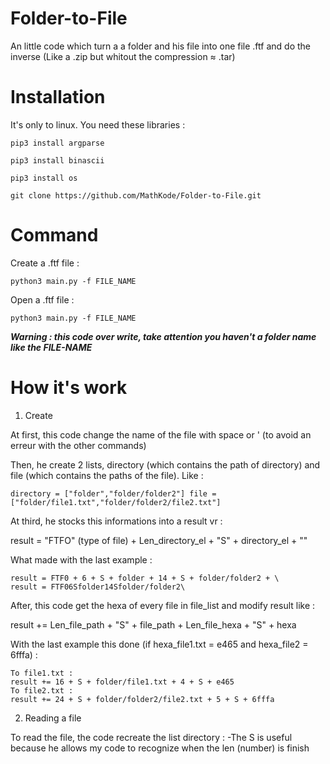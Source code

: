 # Folder-to-File
An little code which turn a a folder and his file into one file .ftf and do the inverse (Like a .zip but whitout the compression ≈ .tar)

# Installation

It's only to linux. You need these libraries :
`````
pip3 install argparse
```````
````
pip3 install binascii
````````
````
pip3 install os
``````
````
git clone https://github.com/MathKode/Folder-to-File.git
```````

# Command

Create a .ftf file :
````
python3 main.py -f FILE_NAME
``````

Open a .ftf file :
````
python3 main.py -f FILE_NAME
``````

***Warning : this code over write, take attention you haven't a folder name like the FILE-NAME***

# How it's work

1) Create

At first, this code change the name of the file with space or ' (to avoid an erreur with the other commands)

Then, he create 2 lists, directory (which contains the path of directory) and file (which contains the paths of the file). Like : 
````
directory = ["folder","folder/folder2"] file = ["folder/file1.txt","folder/folder2/file2.txt"]
```````
At third, he stocks this informations into a result vr :

result = "FTFO" (type of file) + Len_directory_el + "S" + directory_el + "\" 

What made with the last example :

`````
result = FTF0 + 6 + S + folder + 14 + S + folder/folder2 + \
result = FTF06Sfolder14Sfolder/folder2\
````````

After, this code get the hexa of every file in file_list and modify result like :

result += Len_file_path + "S" + file_path + Len_file_hexa + "S" + hexa

With the last example this done (if hexa_file1.txt = e465 and hexa_file2 = 6fffa) :

``````
To file1.txt :
result += 16 + S + folder/file1.txt + 4 + S + e465
To file2.txt :
result += 24 + S + folder/folder2/file2.txt + 5 + S + 6fffa
```````

2) Reading a file

To read the file, the code recreate the list directory :
-The S is useful because he allows my code to recognize when the len (number) is finish
